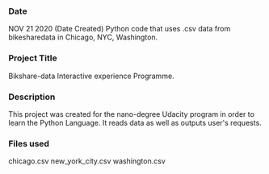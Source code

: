 ### Date
NOV 21 2020 (Date Created)
Python code that uses .csv data from bikesharedata in Chicago, NYC, Washington.

### Project Title
Bikshare-data Interactive experience Programme.

### Description
This project was created for the nano-degree Udacity program in order to learn the Python Language. It reads data as well as outputs user's requests.
 
### Files used
chicago.csv
new_york_city.csv
washington.csv
 
